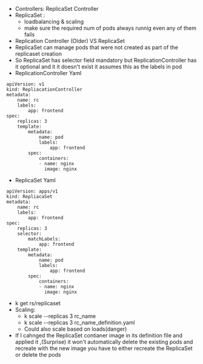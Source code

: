 - Controllers: ReplicaSet Controller
- ReplicaSet :
  - loadbalancing & scaling
  - make sure the required num of pods always runnig even any of them fails
- Replication Controller (Older) VS ReplicaSet
- ReplicaSet can manage pods that were not created as part of the replicaset creation 
- So ReplicaSet has selector field mandatory but ReplicationController has it optional and it it doesn't exist it assumes this as the labels in pod
- ReplicationController Yaml
```
apiVersion: v1
kind: RepliacationController
metadata:
    name: rc
    labels:
        app: frontend
spec:
    replicas: 3
    template:
        metadata:
            name: pod
            labels:
                app: frontend
        spec:
            containers:
            - name: nginx
              image: nginx
```

- ReplicaSet Yaml
```
apiVersion: apps/v1
kind: RepliacaSet
metadata:
    name: rc
    labels:
        app: frontend
spec:
    replicas: 3
    selector:
        matchLabels:
            app: frontend
    template:
        metadata:
            name: pod
            labels:
                app: frontend
        spec:
            containers:
            - name: nginx
              image: nginx
```
- k get rs/replicaset
- Scaling:
  - k scale --replicas 3 rc_name
  - k scale --replicas 3 rc_name_definition.yaml
  - Could also scale based on loads(danger)
- If I cahnged the ReplicaSet contianer image in its definition file and applied it ,(Surprise) it won't automatically delete the existing pods and recreate with the new image you have to either recreate the ReplicaSet or delete the pods